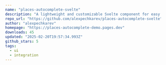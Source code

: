 ```yaml
---
name: "places-autocomplete-svelte"
description: "A lightweight and customizable Svelte component for easy integration of Google Maps Places (New) Autocomplete in your Svelte/SvelteKit applications. Provides accessible autocomplete suggestions and detailed address retrieval."
repo_url: "https://github.com/alexpechkarev/places-autocomplete-svelte"
author: "alexpechkarev"
homepage: "https://places-autocomplete-demo.pages.dev"
downloads: 45
updated: "2025-02-20T19:57:34.993Z"
github_stars: 5
tags: 
  - ui
  - integration
---
```

